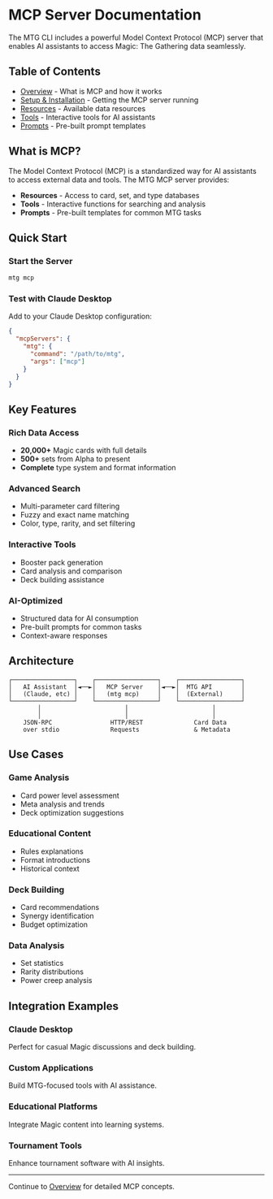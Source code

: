 # MCP Server Documentation

The MTG CLI includes a powerful Model Context Protocol (MCP) server that enables AI assistants to access Magic: The Gathering data seamlessly.

## Table of Contents

- [Overview](overview.md) - What is MCP and how it works
- [Setup & Installation](setup.md) - Getting the MCP server running
- [Resources](resources.md) - Available data resources
- [Tools](tools.md) - Interactive tools for AI assistants
- [Prompts](prompts.md) - Pre-built prompt templates

## What is MCP?

The Model Context Protocol (MCP) is a standardized way for AI assistants to access external data and tools. The MTG MCP server provides:

- **Resources** - Access to card, set, and type databases
- **Tools** - Interactive functions for searching and analysis
- **Prompts** - Pre-built templates for common MTG tasks

## Quick Start

### Start the Server

```bash
mtg mcp
```

### Test with Claude Desktop

Add to your Claude Desktop configuration:

```json
{
  "mcpServers": {
    "mtg": {
      "command": "/path/to/mtg",
      "args": ["mcp"]
    }
  }
}
```

## Key Features

### Rich Data Access

- **20,000+** Magic cards with full details
- **500+** sets from Alpha to present
- **Complete** type system and format information

### Advanced Search

- Multi-parameter card filtering
- Fuzzy and exact name matching
- Color, type, rarity, and set filtering

### Interactive Tools

- Booster pack generation
- Card analysis and comparison
- Deck building assistance

### AI-Optimized

- Structured data for AI consumption
- Pre-built prompts for common tasks
- Context-aware responses

## Architecture

```
┌─────────────────┐    ┌─────────────────┐    ┌─────────────────┐
│   AI Assistant  │◄──►│   MCP Server    │◄──►│  MTG API        │
│   (Claude, etc) │    │   (mtg mcp)     │    │  (External)     │
└─────────────────┘    └─────────────────┘    └─────────────────┘
        │                       │                       │
        │                       │                       │
    JSON-RPC                HTTP/REST              Card Data
    over stdio              Requests               & Metadata
```

## Use Cases

### Game Analysis

- Card power level assessment
- Meta analysis and trends
- Deck optimization suggestions

### Educational Content

- Rules explanations
- Format introductions
- Historical context

### Deck Building

- Card recommendations
- Synergy identification
- Budget optimization

### Data Analysis

- Set statistics
- Rarity distributions
- Power creep analysis

## Integration Examples

### Claude Desktop

Perfect for casual Magic discussions and deck building.

### Custom Applications

Build MTG-focused tools with AI assistance.

### Educational Platforms

Integrate Magic content into learning systems.

### Tournament Tools

Enhance tournament software with AI insights.

---

Continue to [Overview](./overview.md) for detailed MCP concepts.
